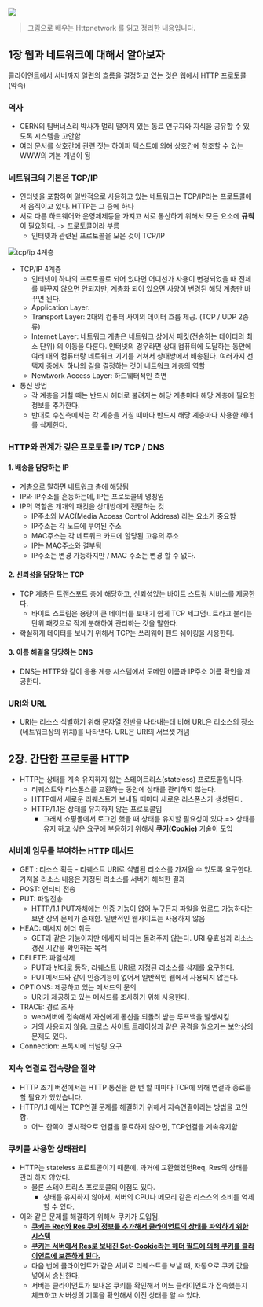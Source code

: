 ![](http://image.yes24.com/momo/TopCate448/MidCate010/44791452.jpg)



> 그림으로 배우는 Httpnetwork 를 읽고 정리한 내용입니다. 



## 1장 웹과 네트워크에 대해서 알아보자

클라이언트에서 서버까지 일련의 흐름을 결정하고 있는 것은 웹에서 HTTP 프로토콜 (약속) 



### 역사

- CERN의 팀버너스리 박사가 멀리 떨어져 있는 동료 연구자와 지식을 공유할 수 있도록 시스템을 고안함
- 여러 문서를 상호간에 관련 짓는 하이퍼 텍스트에 의해 상호간에 참조할 수 있는 WWW의 기본 개념이 됨





### 네트워크의 기본은 TCP/IP 

- 인터넷을 포함하여 일반적으로 사용하고 있는 네트워크는 TCP/IP라는 프로토콜에서 움직이고 있다. HTTP는 그 중에 하나
- 서로 다른 하드웨어와 운영체제등을 가지고 서로 통신하기 위해서 모든 요소에 **규칙**이 필요하다. -> 프로토콜이라 부름
  - 인터넷과 관련된 프로토콜을 모은 것이 TCP/IP

![tcp/ip 4계층](https://t1.daumcdn.net/cfile/tistory/213F623C566BAE253B)

- TCP/IP 4계층
  - 인터넷이 하나의 프로토콜로 되어 있다면 어디선가 사용이 변경되었을 때 전체를 바꾸지 않으면 안되지만, 계층화 되어 있으면 사양이 변경된 해당 계층만 바꾸면 된다. 
  - Application Layer: 
  - Transport Layer: 2대의 컴퓨터 사이의 데이터 흐름 제공. (TCP / UDP 2종류)
  - Internet Layer: 네트워크 계층은 네트워크 상에서 패킷(전송하는 데이터의 최소 단위) 의 이동을 다룬다. 인터넷의 경우라면 상대 컴퓨터에 도달하는 동안에 여러 대의 컴퓨터랑 네트워크 기기를 거쳐서 상대방에서 배송된다. 여러가지 선택지 중에서 하나의 길을 결정하는 것이 네트워크 계층의 역할
  - Newtwork Access Layer: 하드웨터적인 측면 
- 통신 방법 
  - 각 계층을 거칠 때는 반드시 헤더로 불려지는 해당 계층마다 해당 계층에 필요한 정보를 추가한다. 
  - 반대로 수신측에서는 각 계층을 거칠 때마다 반드시 해당 계층마다 사용한 헤더를 삭제한다. 



### HTTP와 관계가 깊은 프로토콜 IP/ TCP / DNS

#### 1. 배송을 담당하는 IP

- 계층으로 말하면 네트워크 층에 해당됨
- IP와 IP주소를 혼동하는데, IP는 프로토콜의 명칭임 
- IP의 역할은 개개의 패킷을 상대방에게 전달하는 것
  - IP주소와 MAC(Media Access Control Address) 라는 요소가 중요함
  - IP주소는 각 노드에 부여된 주소
  - MAC주소는 각 네트워크 카드에 할당된 고유의 주소
  - IP는 MAC주소와 결부됨
  - IP주소는 변경 가능하지만 / MAC 주소는 변경 할 수 없다.



#### 2. 신뢰성을 담당하는 TCP 

- TCP 계층은 트랜스포트 층에 해당하고, 신뢰성있는 바이트 스트림 서비스를 제공한다. 
  - 바이트 스트림은 용량이 큰 데이터를 보내기 쉽게 TCP 세그멈ㄴ트라고 불리는 단위 패킷으로 작게 분해하여 관리하는 것을 말한다. 
- 확실하게 데이터를 보내기 위해서 TCP는 쓰리웨이 핸드 쉐이킹을 사용한다. 



#### 3. 이름 해결을 담당하는 DNS 

- DNS는 HTTP와 같이 응용 계층 시스템에서 도메인 이름과 IP주소 이름 확인을 제공한다. 





### URI와 URL 

- URI는 리소스 식별하기 위해 문자열 전반을 나타내는데 비해 URL은 리소스의 장소(네트워크상의 위치)를 나타낸다. URL은 URI의 서브셋 개념





## 2장. 간단한 프로토콜 HTTP

- HTTP는 상태를 계속 유지하지 않는 스테이트리스(stateless) 프로토콜입니다. 
  - 리퀘스트와 리스폰스를 교환하는 동안에 상태를 관리하지 않는다.
  - HTTP에서 새로운 리퀘스트가 보내질 때마다 새로운 리스폰스가 생성된다. 
  - HTTP/1.1은 상태를 유지하지 않는 프로토콜임
    - 그래서 쇼핑몰에서 로그인 했을 때 상태를 유지할 필요성이 있다.=> 상태를 유지 하고 싶은 요구에 부응하기 위해서  **<u>쿠키(Cookie)</u>** 기술이 도입

### 서버에 임무를 부여하는 HTTP 메서드 

- GET : 리소스 획득  - 리퀘스트 URI로 식별된 리소스를 가져올 수 있도록 요구한다. 가져올 리소스 내용은 지정된 리소스를 서버가 해석한 결과
- POST: 엔티티 전송
- PUT: 파일전송
  - HTTP/1.1 PUT자체에는 인증 기능이 없어 누구든지 파일을 업로드 가능하다는 보안 상의 문제가 존재함. 일반적인 웹사이트는 사용하지 않음
- HEAD: 메세지 헤더 취득
  - GET과 같은 기능이지만 메세지 바디는 돌려주지 않는다. URI 유효성과 리소스 갱신 시간을 확인하는 목적
- DELETE: 파일삭제
  - PUT과 반대로 동작, 리퀘스트 URI로 지정된 리소스를 삭제를 요구한다. 
  - PUT메서드와 같이 인증기능이 없어서 일반적인 웹에서 사용되지 않는다. 
- OPTIONS: 제공하고 있는 메서드의 문의
  - URI가 제공하고 있는 메서드를 조사하기 위해 사용한다. 
- TRACE: 경로 조사
  - web서버에 접속해서 자신에게 통신을 되돌려 받는 루프백을 발생시킴
  - 거의 사용되지 않음. 크로스 사이트 트레이싱과 같은 공격을 일으키는 보안상의 문제도 있다. 
- Connection: 프록시에 터널링 요구



### 지속 연결로 접속량을 절약

- HTTP 초기 버전에서는 HTTP 통신을 한 번 할 때마다 TCP에 의해 연결과 종료를 할 필요가 있었습니다. 
- HTTP/1.1 에서는 TCP연결 문제를 해결하기 위해서 지속연결이라는 방법을 고안함. 
  - 어느 한쪽이 명시적으로 연결을 종료하지 않으면, TCP연결을 계속유지함



### 쿠키를 사용한 상태관리

- HTTP는 stateless 프로토콜이기 때문에, 과거에 교환했었던Req, Res의 상태를 관리 하지 않았다. 
  - 물론 스테이트리스 프로토콜의 이점도 있다. 
    - 상태를 유지하지 않아서, 서버의 CPU나 메모리 같은 리소스의 소비를 억제할 수 있다. 
- 이와 같은 문제를 해결하기 위해서 쿠키가 도입됨.
  - **<u>쿠키는 Req와 Res 쿠키 정보를 추가해서 클라이언트의 상태를 파악하기 위한 시스템</u>**
  - **<u>쿠키는 서버에서 Res로 보내진 Set-Cookie라는 헤더 필드에 의해 쿠키를 클라이언트에 보존하게 된다.</u>** 
  - 다음 번에 클라이언트가 같은 서버로 리퀘스트를 보낼 때, 자동으로 쿠키 값을 넣어서 송신한다.
  - 서버는 클라이언트가 보내온 쿠키를 확인해서 어느 클라이언트가 접속했는지 체크하고 서버상의 기록을 확인해서 이전 상태를 알 수 있다. 